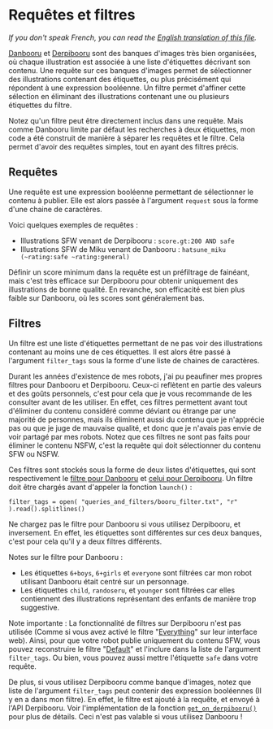 # Requêtes et filtres

*If you don't speak French, you can read the [English translation of this file](README_ENGLISH.md).*

[Danbooru](https://danbooru.donmai.us) et [Derpibooru](https://derpibooru.org) sont des banques d'images très bien organisées, où chaque illustration est associée à une liste d'étiquettes décrivant son contenu. Une requête sur ces banques d'images permet de sélectionner des illustrations contenant des étiquettes, ou plus précisément qui répondent à une expression booléenne. Un filtre permet d'affiner cette sélection en éliminant des illustrations contenant une ou plusieurs étiquettes du filtre.

Notez qu'un filtre peut être directement inclus dans une requête. Mais comme Danbooru limite par défaut les recherches à deux étiquettes, mon code a été construit de manière à séparer les requêtes et le filtre. Cela permet d'avoir des requêtes simples, tout en ayant des filtres précis.


## Requêtes

Une requête est une expression booléenne permettant de sélectionner le contenu à publier. Elle est alors passée à l'argument `request` sous la forme d'une chaine de caractères.

Voici quelques exemples de requêtes :
* Illustrations SFW venant de Derpibooru : `score.gt:200 AND safe`
* Illustrations SFW de Miku venant de Danbooru : `hatsune_miku (~rating:safe ~rating:general)`

Définir un score minimum dans la requête est un préfiltrage de fainéant, mais c'est très efficace sur Derpibooru pour obtenir uniquement des illustrations de bonne qualité. En revanche, son efficacité est bien plus faible sur Danbooru, où les scores sont généralement bas.


## Filtres

Un filtre est une liste d'étiquettes permettant de ne pas voir des illustrations contenant au moins une de ces étiquettes. Il est alors être passé à l'argument `filter_tags` sous la forme d'une liste de chaines de caractères.

Durant les années d'existence de mes robots, j'ai pu peaufiner mes propres filtres pour Danbooru et Derpibooru. Ceux-ci reflètent en partie des valeurs et des goûts personnels, c'est pour cela que je vous recommande de les consulter avant de les utiliser. En effet, ces filtres permettent avant tout d'éliminer du contenu considéré comme déviant ou étrange par une majorité de personnes, mais ils éliminent aussi du contenu que je n'apprécie pas ou que je juge de mauvaise qualité, et donc que je n'avais pas envie de voir partagé par mes robots. Notez que ces filtres ne sont pas faits pour éliminer le contenu NSFW, c'est la requête qui doit sélectionner du contenu SFW ou NSFW.

Ces filtres sont stockés sous la forme de deux listes d'étiquettes, qui sont respectivement le [filtre pour Danbooru](danbooru_filter.txt) et [celui pour Derpibooru](derpibooru_filter.txt). Un filtre doit être chargés avant d'appeler la fonction `launch()` :
```python3
filter_tags = open( "queries_and_filters/booru_filter.txt", "r" ).read().splitlines()
```
Ne chargez pas le filtre pour Danbooru si vous utilisez Derpibooru, et inversement. En effet, les étiquettes sont différentes sur ces deux banques, c'est pour cela qu'il y a deux filtres différents.

Notes sur le filtre pour Danbooru :
* Les étiquettes `6+boys`, `6+girls` et `everyone` sont filtrées car mon robot utilisant Danbooru était centré sur un personnage.
* Les étiquettes `child`, `randoseru`, et `younger` sont filtrées car elles contiennent des illustrations représentant des enfants de manière trop suggestive.

Note importante : La fonctionnalité de filtres sur Derpibooru n'est pas utilisée (Comme si vous avez activé le filtre "[Everything](https://derpibooru.org/filters/56027)" sur leur interface web). Ainsi, pour que votre robot publie uniquement du contenu SFW, vous pouvez reconstruire le filtre "[Default](https://derpibooru.org/filters/100073)" et l'inclure dans la liste de l'argument `filter_tags`. Ou bien, vous pouvez aussi mettre l'étiquette `safe` dans votre requête.

De plus, si vous utilisez Derpibooru comme banque d'images, notez que liste de l'argument `filter_tags` peut contenir des expression booléennes (Il y en a dans mon filtre). En effet, le filtre est ajouté à la requête, et envoyé à l'API Derpibooru. Voir l'implémentation de la fonction [`get_on_derpibooru()`](../booru_to_twitter/function_get_on_derpibooru.py#L103) pour plus de détails. Ceci n'est pas valable si vous utilisez Danbooru !
